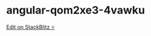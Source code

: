 # angular-qom2xe3-4vawku

[Edit on StackBlitz ⚡️](https://stackblitz.com/edit/angular-qom2xe3-4vawku)